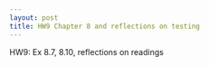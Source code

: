 ```yaml
---
layout: post
title: HW9 Chapter 8 and reflections on testing
---
```


HW9: Ex 8.7, 8.10, reflections on readings